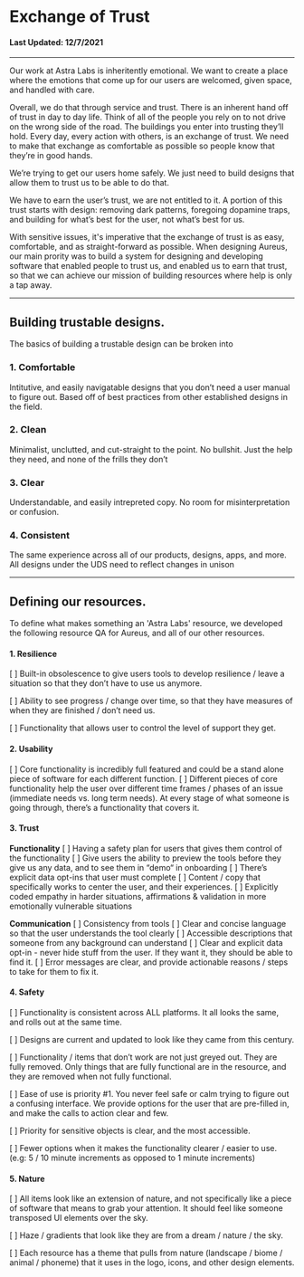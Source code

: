 # Exchange of Trust 
#### Last Updated: 12/7/2021
--------------------

Our work at Astra Labs is inheritently emotional. We want to create a place where the emotions that come up for our users are welcomed, given space, and handled with care.  
  
Overall, we do that through service and trust. There is an inherent hand off of trust in day to day life. Think of all of the people you rely on to not drive on the wrong side of the road. The buildings you enter into trusting they’ll hold. Every day, every action with others, is an exchange of trust. We need to make that exchange as comfortable as possible so people know that they’re in good hands.  
  
We’re trying to get our users home safely. We just need to build designs that allow them to trust us to be able to do that.  
  
We have to earn the user’s trust, we are not entitled to it. A portion of this trust starts with design: removing dark patterns, foregoing dopamine traps, and building for what’s best for the user, not what’s best for us.

With sensitive issues, it's imperative that the exchange of trust is as easy, comfortable, and as straight-forward as possible. When designing Aureus, our main prority was to build a system for designing and developing software that enabled people to trust us, and enabled us to earn that trust, so that we can achieve our mission of building resources where help is only a tap away. 

--------------------

## Building trustable designs.
The basics of building a trustable design can be broken into 

### 1. Comfortable
Intitutive, and easily navigatable designs that you don’t need a user manual to figure out. Based off of best practices from other established designs in the field.

### 2. Clean
Minimalist, unclutted, and cut-straight to the point. No bullshit. Just the help they need, and none of the frills they don’t

### 3. Clear
Understandable, and easily intrepreted copy. No room for misinterpretation or confusion.

### 4. Consistent
The same experience across all of our products, designs, apps, and more. All designs under the UDS need to reflect changes in unison

--------------------

## Defining our resources. 
To define what makes something an 'Astra Labs' resource, we developed the following resource QA for Aureus, and all of our other resources. 

#### 1. Resilience
[ ] Built-in obsolescence to give users tools to develop resilience / leave a situation so that they don’t have to use us anymore.

[ ] Ability to see progress / change over time, so that they have measures of when they are finished / don’t need us.

[ ] Functionality that allows user to control the level of support they get.

#### 2. Usability
[ ] Core functionality is incredibly full featured and could be a stand alone piece of software for each different function.
[ ] Different pieces of core functionality help the user over different time frames / phases of an issue (immediate needs vs. long term needs). At every stage of what someone is going through, there’s a functionality that covers it.

#### 3. Trust
**Functionality**
[ ] Having a safety plan for users that gives them control of the functionality
[ ] Give users the ability to preview the tools before they give us any data, and to see them in “demo“ in onboarding
[ ] There’s explicit data opt-ins that user must complete
[ ] Content / copy that specifically works to center the user, and their experiences.
[ ] Explicitly coded empathy in harder situations, affirmations & validation in more emotionally vulnerable situations

**Communication**
[ ] Consistency from tools
[ ] Clear and concise language so that the user understands the tool clearly
[ ] Accessible descriptions that someone from any background can understand
[ ] Clear and explicit data opt-in - never hide stuff from the user. If they want it, they should be able to find it.
[ ] Error messages are clear, and provide actionable reasons / steps to take for them to fix it.

#### 4. Safety
[ ] Functionality is consistent across ALL platforms. It all looks the same, and rolls out at the same time.

[ ] Designs are current and updated to look like they came from this century.

[ ] Functionality / items that don’t work are not just greyed out. They are fully removed. Only things that are fully functional are in the resource, and they are removed when not fully functional.

[ ] Ease of use is priority #1. You never feel safe or calm trying to figure out a confusing interface. We provide options for the user that are pre-filled in, and make the calls to action clear and few.

[ ] Priority for sensitive objects is clear, and the most accessible.

[ ] Fewer options when it makes the functionality clearer / easier to use. (e.g: 5 / 10 minute increments as opposed to 1 minute increments)

#### 5. Nature
[ ] All items look like an extension of nature, and not specifically like a piece of software that means to grab your attention. It should feel like someone transposed UI elements over the sky.

[ ] Haze / gradients that look like they are from a dream / nature / the sky.

[ ] Each resource has a theme that pulls from nature (landscape / biome / animal / phoneme) that it uses in the logo, icons, and other design elements.
